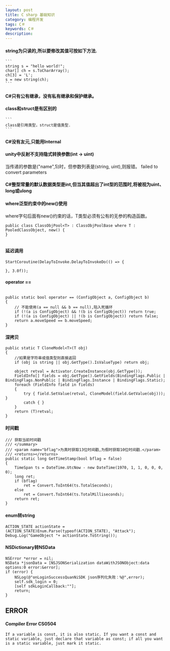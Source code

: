```yaml
---
layout: post
title: C sharp 基础知识
category: 编程开发
tags: C＃
keywords: C＃
description: 
---
```


#### string为只读的,所以要修改其值可按如下方法.

	```
	string s = "hello world!";
	char[] ch = s.ToCharArray();
    ch[3] = 'L';
    s = new string(ch);
	```

#### C#只有公有继承，没有私有继承和保护继承。

#### class和struct是有区别的

	```
    class是引用类型，struct是值类型.
	```

#### C#没有友元,只能用Internal


#### unity中反射不支持隐式转换参数(int -> uint)

当传递的参数是("name",5)时，但参数列表是(string, uint),则报错。
failed to convert parameters 

#### C#整型常量的默认数据类型是int,但当其值超出了int型的范围时,将被视为uint、long或ulong

#### where泛型约束中的new()使用

where字句后面有new()约束的话，T类型必须有公有的无参的构造函数。

```
public class ClassObjPool<T> : ClassObjPoolBase where T : PooledClassObject, new() {    
}


```

#### 延迟调用

```
StartCoroutine(DelayToInvoke.DelayToInvokeDo(() => {
	
}, 3.0f));
```


#### operator ==

```

public static bool operator == (ConfigObject a, ConfigObject b)
{	
	// 不能使用(a == null && b == null),陷入死循环
	if (!(a is ConfigObject) && !(b is ConfigObject)) return true;
	if (!(a is ConfigObject) || !(b is ConfigObject)) return false;
	return a.moveSpeed == b.moveSpeed;
}
```

#### 深拷贝

```
public static T CloneModel<T>(T obj)
{
    //如果是字符串或值类型则直接返回
    if (obj is string || obj.GetType().IsValueType) return obj;

    object retval = Activator.CreateInstance(obj.GetType());
    FieldInfo[] fields = obj.GetType().GetFields(BindingFlags.Public | BindingFlags.NonPublic | BindingFlags.Instance | BindingFlags.Static);
    foreach (FieldInfo field in fields)
    {
        try { field.SetValue(retval, CloneModel(field.GetValue(obj))); }
        catch { }
    }
    return (T)retval;
}

```

#### 时间戳

```
/// 获取当前时间戳
/// </summary>
/// <param name="bflag">为真时获取13位时间戳,为假时获取10位时间戳.</param>
/// <returns></returns>
public static long GetTimeStamp(bool bflag = false)
{
    TimeSpan ts = DateTime.UtcNow - new DateTime(1970, 1, 1, 0, 0, 0, 0);
    long ret;
    if (bflag)
        ret = Convert.ToInt64(ts.TotalSeconds);
    else
        ret = Convert.ToInt64(ts.TotalMilliseconds);
    return ret;
}

```

#### enum转string

```
ACTION_STATE actionState = (ACTION_STATE)Enum.Parse(typeof(ACTION_STATE), "Attack");
Debug.Log("GameObject "+ actionState.ToString());
```

#### NSDictionary转NSData

```
NSError *error = nil;
NSData *jsonData = [NSJSONSerialization dataWithJSONObject:data options:0 error:&error];
if (error) {
    NSLog(@"onLoginSuccessQuanNiSDK json序列化失败：%@",error);
    self.sdk_login = 0;
    [self sdkLoginCallback:""];
    return;
}

```

## ERROR

#### Compiler Error CS0504


```
If a variable is const, it is also static. If you want a const and static variable, just declare that variable as const; if all you want is a static variable, just mark it static.
```


